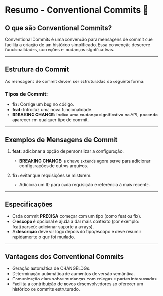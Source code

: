 # Resumo - Conventional Commits 📜

## O que são Conventional Commits?

Conventional Commits é uma convenção para mensagens de commit que facilita a criação de um histórico simplificado. Essa convenção descreve funcionalidades, correções e mudanças significativas.

---

## Estrutura do Commit

As mensagens de commit devem ser estruturadas da seguinte forma:


### Tipos de Commit:

- **fix:** Corrige um bug no código.
- **feat:** Introduz uma nova funcionalidade.
- **BREAKING CHANGE:** Indica uma mudança significativa na API, podendo aparecer em qualquer tipo de commit.

---

## Exemplos de Mensagens de Commit

1. **feat:** adicionar a opção de personalizar a configuração.
   - **BREAKING CHANGE:** a chave `extends` agora serve para adicionar configurações de outros arquivos.

2. **fix:** evitar que requisições se misturem.
   - Adiciona um ID para cada requisição e referência à mais recente.

---

## Especificações

- Cada commit **PRECISA** começar com um tipo (como feat ou fix).
- O **escopo** é opcional e ajuda a dar mais contexto (por exemplo: feat(parser): adicionar suporte a arrays).
- A **descrição** deve vir logo depois do tipo/escopo e deve resumir rapidamente o que foi mudado.

---

## Vantagens dos Conventional Commits

- Geração automática de CHANGELOGs.
- Determinação automática de aumentos de versão semântica.
- Comunicação clara sobre mudanças com colegas e partes interessadas.
- Facilita a contribuição de novos desenvolvedores ao oferecer um histórico de commits estruturado.
